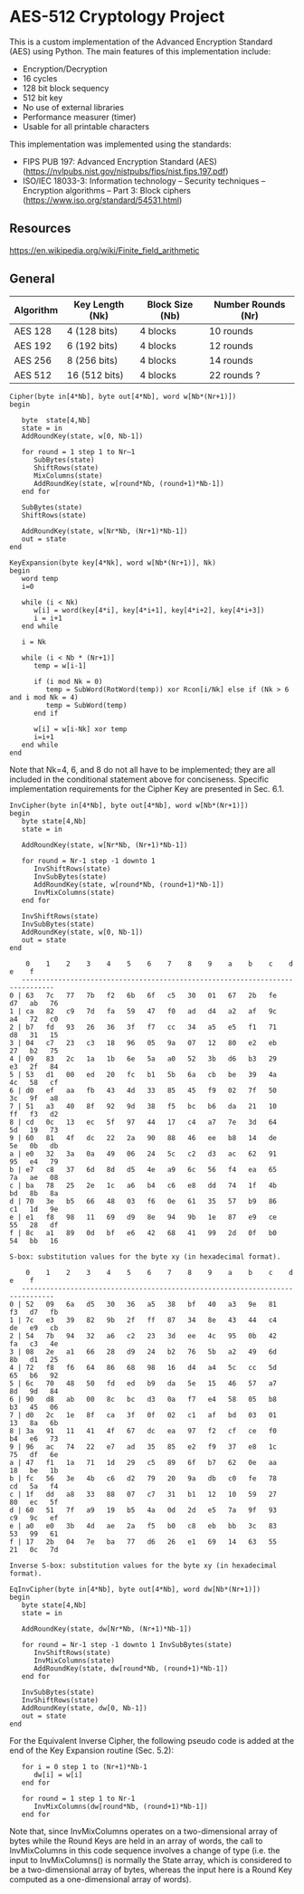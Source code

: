 # AES-512 Cryptology Project

This is a custom implementation of the Advanced Encryption Standard (AES) using Python. The main features of this implementation include:

- Encryption/Decryption
- 16 cycles
- 128 bit block sequency 
- 512 bit key
- No use of external libraries
- Performance measurer (timer) 
- Usable for all printable characters

This implementation was implemented using the standards:

- FIPS PUB 197: Advanced Encryption Standard (AES) (https://nvlpubs.nist.gov/nistpubs/fips/nist.fips.197.pdf)
- ISO/IEC 18033-3: Information technology – Security techniques – Encryption algorithms – Part 3: Block ciphers (https://www.iso.org/standard/54531.html)

## Resources 
https://en.wikipedia.org/wiki/Finite_field_arithmetic



## General 

| Algorithm | Key Length (Nk) | Block Size (Nb) | Number Rounds (Nr) | 
| --------- | --------------- | --------------- | ------------------ | 
| AES 128   | 4 (128 bits) | 4 blocks        | 10 rounds          | 
| AES 192   | 6 (192 bits) | 4 blocks        | 12 rounds          | 
| AES 256   | 8 (256 bits) | 4 blocks        | 14 rounds          |
| AES 512   | 16 (512 bits)| 4 blocks        | 22 rounds ?        |


```
Cipher(byte in[4*Nb], byte out[4*Nb], word w[Nb*(Nr+1)]) 
begin

   byte  state[4,Nb]
   state = in
   AddRoundKey(state, w[0, Nb-1])
   
   for round = 1 step 1 to Nr–1
      SubBytes(state)
      ShiftRows(state)
      MixColumns(state)
      AddRoundKey(state, w[round*Nb, (round+1)*Nb-1])
   end for

   SubBytes(state)
   ShiftRows(state)
   
   AddRoundKey(state, w[Nr*Nb, (Nr+1)*Nb-1])
   out = state
end
```

```
KeyExpansion(byte key[4*Nk], word w[Nb*(Nr+1)], Nk) 
begin
   word temp
   i=0
   
   while (i < Nk)
      w[i] = word(key[4*i], key[4*i+1], key[4*i+2], key[4*i+3]) 
      i = i+1
   end while
   
   i = Nk
   
   while (i < Nb * (Nr+1)]
      temp = w[i-1]
      
      if (i mod Nk = 0)
         temp = SubWord(RotWord(temp)) xor Rcon[i/Nk] else if (Nk > 6 and i mod Nk = 4)
         temp = SubWord(temp)
      end if
      
      w[i] = w[i-Nk] xor temp
      i=i+1 
   end while
end
```
Note that Nk=4, 6, and 8 do not all have to be implemented; they are all included in the conditional statement above for conciseness. Specific implementation requirements for the Cipher Key are presented in Sec. 6.1.

```
InvCipher(byte in[4*Nb], byte out[4*Nb], word w[Nb*(Nr+1)]) 
begin
   byte state[4,Nb]
   state = in
   
   AddRoundKey(state, w[Nr*Nb, (Nr+1)*Nb-1])
   
   for round = Nr-1 step -1 downto 1
      InvShiftRows(state)
      InvSubBytes(state) 
      AddRoundKey(state, w[round*Nb, (round+1)*Nb-1])
      InvMixColumns(state)
   end for
   
   InvShiftRows(state)
   InvSubBytes(state)
   AddRoundKey(state, w[0, Nb-1])
   out = state
end
```

```
    0    1    2    3    4    5    6    7    8    9    a    b    c    d    e    f
   ------------------------------------------------------------------------------
0 | 63   7c   77   7b   f2   6b   6f   c5   30   01   67   2b   fe   d7   ab   76
1 | ca   82   c9   7d   fa   59   47   f0   ad   d4   a2   af   9c   a4   72   c0
2 | b7   fd   93   26   36   3f   f7   cc   34   a5   e5   f1   71   d8   31   15
3 | 04   c7   23   c3   18   96   05   9a   07   12   80   e2   eb   27   b2   75
4 | 09   83   2c   1a   1b   6e   5a   a0   52   3b   d6   b3   29   e3   2f   84
5 | 53   d1   00   ed   20   fc   b1   5b   6a   cb   be   39   4a   4c   58   cf
6 | d0   ef   aa   fb   43   4d   33   85   45   f9   02   7f   50   3c   9f   a8
7 | 51   a3   40   8f   92   9d   38   f5   bc   b6   da   21   10   ff   f3   d2
8 | cd   0c   13   ec   5f   97   44   17   c4   a7   7e   3d   64   5d   19   73
9 | 60   81   4f   dc   22   2a   90   88   46   ee   b8   14   de   5e   0b   db
a | e0   32   3a   0a   49   06   24   5c   c2   d3   ac   62   91   95   e4   79
b | e7   c8   37   6d   8d   d5   4e   a9   6c   56   f4   ea   65   7a   ae   08
c | ba   78   25   2e   1c   a6   b4   c6   e8   dd   74   1f   4b   bd   8b   8a
d | 70   3e   b5   66   48   03   f6   0e   61   35   57   b9   86   c1   1d   9e
e | e1   f8   98   11   69   d9   8e   94   9b   1e   87   e9   ce   55   28   df
f | 8c   a1   89   0d   bf   e6   42   68   41   99   2d   0f   b0   54   bb   16

S-box: substitution values for the byte xy (in hexadecimal format).
```

```
    0    1    2    3    4    5    6    7    8    9    a    b    c    d    e    f
   ------------------------------------------------------------------------------
0 | 52   09   6a   d5   30   36   a5   38   bf   40   a3   9e   81   f3   d7   fb
1 | 7c   e3   39   82   9b   2f   ff   87   34   8e   43   44   c4   de   e9   cb
2 | 54   7b   94   32   a6   c2   23   3d   ee   4c   95   0b   42   fa   c3   4e
3 | 08   2e   a1   66   28   d9   24   b2   76   5b   a2   49   6d   8b   d1   25
4 | 72   f8   f6   64   86   68   98   16   d4   a4   5c   cc   5d   65   b6   92
5 | 6c   70   48   50   fd   ed   b9   da   5e   15   46   57   a7   8d   9d   84
6 | 90   d8   ab   00   8c   bc   d3   0a   f7   e4   58   05   b8   b3   45   06
7 | d0   2c   1e   8f   ca   3f   0f   02   c1   af   bd   03   01   13   8a   6b
8 | 3a   91   11   41   4f   67   dc   ea   97   f2   cf   ce   f0   b4   e6   73
9 | 96   ac   74   22   e7   ad   35   85   e2   f9   37   e8   1c   75   df   6e   
a | 47   f1   1a   71   1d   29   c5   89   6f   b7   62   0e   aa   18   be   1b   
b | fc   56   3e   4b   c6   d2   79   20   9a   db   c0   fe   78   cd   5a   f4   
c | 1f   dd   a8   33   88   07   c7   31   b1   12   10   59   27   80   ec   5f   
d | 60   51   7f   a9   19   b5   4a   0d   2d   e5   7a   9f   93   c9   9c   ef   
e | a0   e0   3b   4d   ae   2a   f5   b0   c8   eb   bb   3c   83   53   99   61   
f | 17   2b   04   7e   ba   77   d6   26   e1   69   14   63   55   21   0c   7d

Inverse S-box: substitution values for the byte xy (in hexadecimal format).
```



```
EqInvCipher(byte in[4*Nb], byte out[4*Nb], word dw[Nb*(Nr+1)]) 
begin
   byte state[4,Nb]
   state = in
   
   AddRoundKey(state, dw[Nr*Nb, (Nr+1)*Nb-1])
   
   for round = Nr-1 step -1 downto 1 InvSubBytes(state)
      InvShiftRows(state)
      InvMixColumns(state)
      AddRoundKey(state, dw[round*Nb, (round+1)*Nb-1])
   end for
   
   InvSubBytes(state)
   InvShiftRows(state)
   AddRoundKey(state, dw[0, Nb-1])
   out = state
end
```
For the Equivalent Inverse Cipher, the following pseudo code is added at the end of the Key Expansion routine (Sec. 5.2):

```
   for i = 0 step 1 to (Nr+1)*Nb-1
      dw[i] = w[i]
   end for
   
   for round = 1 step 1 to Nr-1 
      InvMixColumns(dw[round*Nb, (round+1)*Nb-1])
   end for
```
Note that, since InvMixColumns operates on a two-dimensional array of bytes while the Round Keys are held in an array of words, the call to InvMixColumns in this code sequence involves a change of type (i.e. the input to InvMixColumns() is normally the State array, which is considered to be a two-dimensional array of bytes, whereas the input here is a Round Key computed as a one-dimensional array of words).

